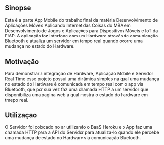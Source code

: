## Sinopse

Esta é a parte App Mobile do trabalho final da matéria Desenvolvimento de Aplicações Móveis Aplicando Internet das Coisas do MBA em Desenvolvimento de Jogos e Aplicações para Dispositivos Móveis e IoT da FIAP. A aplicação faz interface com um Hardware através de comunicação Bluetooth e atualiza um servidor em tempo real quando ocorre uma mudança no estado do Hardware.

 ## Motivação

 Para demonstrar a integração de Hardware, Aplicação Mobile e Servidor Real Time esse projeto possui uma dinâmica simples na qual uma mudança no estado do Hardware é comunicada em tempo real com o app via Bluetooth, que por sua vez faz uma chamada HTTP a um servidor que disponibiliza uma pagina web a qual mostra o estado do hardware em tmepo real.

 ## Utilizaçao

 O Servidor foi colocado no ar utilizando o BaaS Heroku e o App faz uma chamada HTTP para a API do Servidor para atualiza-lo quando ele percebe uma mudança de estado no Hardware via comunicação Bluetooth.